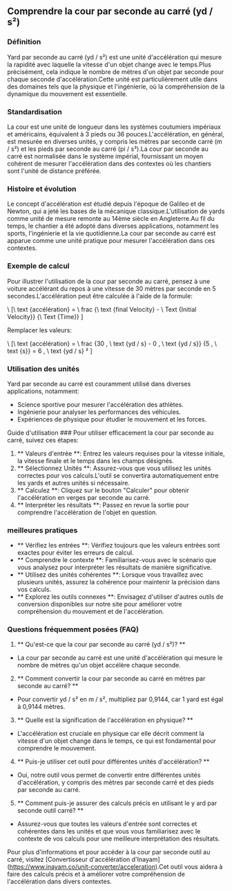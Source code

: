 ## Comprendre la cour par seconde au carré (yd / s²)

### Définition
Yard par seconde au carré (yd / s²) est une unité d'accélération qui mesure la rapidité avec laquelle la vitesse d'un objet change avec le temps.Plus précisément, cela indique le nombre de mètres d'un objet par seconde pour chaque seconde d'accélération.Cette unité est particulièrement utile dans des domaines tels que la physique et l'ingénierie, où la compréhension de la dynamique du mouvement est essentielle.

### Standardisation
La cour est une unité de longueur dans les systèmes coutumiers impériaux et américains, équivalent à 3 pieds ou 36 pouces.L'accélération, en général, est mesurée en diverses unités, y compris les mètres par seconde carré (m / s²) et les pieds par seconde au carré (pi / s²).La cour par seconde au carré est normalisée dans le système impérial, fournissant un moyen cohérent de mesurer l'accélération dans des contextes où les chantiers sont l'unité de distance préférée.

### Histoire et évolution
Le concept d'accélération est étudié depuis l'époque de Galileo et de Newton, qui a jeté les bases de la mécanique classique.L'utilisation de yards comme unité de mesure remonte au 14ème siècle en Angleterre.Au fil du temps, le chantier a été adopté dans diverses applications, notamment les sports, l'ingénierie et la vie quotidienne.La cour par seconde au carré est apparue comme une unité pratique pour mesurer l'accélération dans ces contextes.

### Exemple de calcul
Pour illustrer l'utilisation de la cour par seconde au carré, pensez à une voiture accélérant du repos à une vitesse de 30 mètres par seconde en 5 secondes.L'accélération peut être calculée à l'aide de la formule:

\ [\ text {accélération} = \ frac {\ text {final Velocity} - \ Text {Initial Velocity}} {\ Text {Time}} \]

Remplacer les valeurs:

\ [\ text {accélération} = \ frac {30 \, \ text {yd / s} - 0 \, \ text {yd / s}} {5 \, \ text {s}} = 6 \, \ text {yd / s} ² \]

### Utilisation des unités
Yard par seconde au carré est couramment utilisé dans diverses applications, notamment:
- Science sportive pour mesurer l'accélération des athlètes.
- Ingénierie pour analyser les performances des véhicules.
- Expériences de physique pour étudier le mouvement et les forces.

Guide d'utilisation ###
Pour utiliser efficacement la cour par seconde au carré, suivez ces étapes:
1. ** Valeurs d'entrée **: Entrez les valeurs requises pour la vitesse initiale, la vitesse finale et le temps dans les champs désignés.
2. ** Sélectionnez Unités **: Assurez-vous que vous utilisez les unités correctes pour vos calculs.L'outil se convertira automatiquement entre les yards et autres unités si nécessaire.
3. ** Calculez **: Cliquez sur le bouton "Calculer" pour obtenir l'accélération en verges par seconde au carré.
4. ** Interpréter les résultats **: Passez en revue la sortie pour comprendre l'accélération de l'objet en question.

### meilleures pratiques
- ** Vérifiez les entrées **: Vérifiez toujours que les valeurs entrées sont exactes pour éviter les erreurs de calcul.
- ** Comprendre le contexte **: Familiarisez-vous avec le scénario que vous analysez pour interpréter les résultats de manière significative.
- ** Utilisez des unités cohérentes **: Lorsque vous travaillez avec plusieurs unités, assurez la cohérence pour maintenir la précision dans vos calculs.
- ** Explorez les outils connexes **: Envisagez d'utiliser d'autres outils de conversion disponibles sur notre site pour améliorer votre compréhension du mouvement et de l'accélération.

### Questions fréquemment posées (FAQ)

1. ** Qu'est-ce que la cour par seconde au carré (yd / s²)? **
- La cour par seconde au carré est une unité d'accélération qui mesure le nombre de mètres qu'un objet accélère chaque seconde.

2. ** Comment convertir la cour par seconde au carré en mètres par seconde au carré? **
- Pour convertir yd / s² en m / s², multipliez par 0,9144, car 1 yard est égal à 0,9144 mètres.

3. ** Quelle est la signification de l'accélération en physique? **
- L'accélération est cruciale en physique car elle décrit comment la vitesse d'un objet change dans le temps, ce qui est fondamental pour comprendre le mouvement.

4. ** Puis-je utiliser cet outil pour différentes unités d'accélération? **
- Oui, notre outil vous permet de convertir entre différentes unités d'accélération, y compris des mètres par seconde carré et des pieds par seconde au carré.

5. ** Comment puis-je assurer des calculs précis en utilisant le y ard par seconde outil carré? **
- Assurez-vous que toutes les valeurs d'entrée sont correctes et cohérentes dans les unités et que vous vous familiarisez avec le contexte de vos calculs pour une meilleure interprétation des résultats.

Pour plus d'informations et pour accéder à la cour par seconde outil au carré, visitez [Convertisseur d'accélération d'Inayam] (https://www.inayam.co/unit-converter/acceleration).Cet outil vous aidera à faire des calculs précis et à améliorer votre compréhension de l'accélération dans divers contextes.